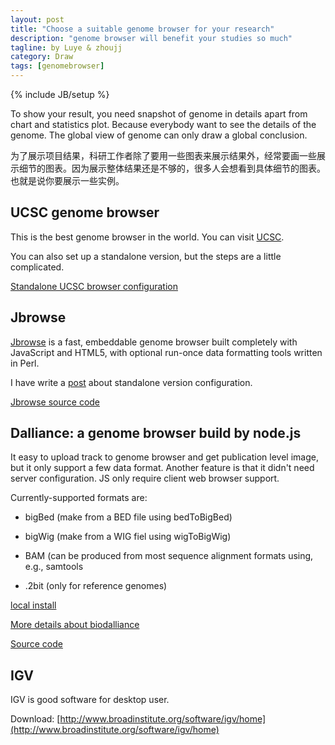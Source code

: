 ```yaml
---
layout: post
title: "Choose a suitable genome browser for your research"
description: "genome browser will benefit your studies so much"
tagline: by Luye & zhoujj
category: Draw
tags: [genomebrowser]
---
```

{% include JB/setup %}

To show your result, you need snapshot of genome in details apart from chart and statistics plot. Because everybody want to see the details of the genome. The global view of genome can only draw a global conclusion.

为了展示项目结果，科研工作者除了要用一些图表来展示结果外，经常要画一些展示细节的图表。因为展示整体结果还是不够的，很多人会想看到具体细节的图表。也就是说你要展示一些实例。

<!--more-->

## UCSC genome browser

This is the best genome browser in the world. You can visit [UCSC](https://genome.ucsc.edu).

You can also set up a standalone version, but the steps are a little complicated.

[Standalone UCSC browser configuration]()


## Jbrowse

[Jbrowse](http://jbrowse.org) is a fast, embeddable genome browser built completely with JavaScript and HTML5, with optional run-once data formatting tools written in Perl. 

I have write a [post](http://scidraw.github.io/bioinformatics/2014/07/13/jbrowser-installation/) about standalone version configuration.

[Jbrowse source code](http://jbrowse.org/jbrowse-1-11-6/)

## Dalliance: a genome browser build by node.js

It easy to upload track to genome browser and get publication level image, but it only support a few data format. Another feature is that it didn't need server configuration. JS only require client web browser support.

Currently-supported formats are:

+ bigBed (make from a BED file using bedToBigBed)

+ bigWig (make from a WIG fiel using wigToBigWig)

+ BAM (can be produced from most sequence alignment formats using, e.g., samtools

+ .2bit (only for reference genomes)


[local install]()

[More details about biodalliance](http://www.biodalliance.org)

[Source code](https://github.com/dasmoth/dalliance)

## IGV

IGV is good software for desktop user.

Download: [http://www.broadinstitute.org/software/igv/home](http://www.broadinstitute.org/software/igv/home)


